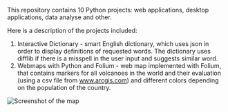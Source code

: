 This repository contains 10 Python projects: web applications, desktop applications, data analyse and other.

Here is a description of the projects included:

1. Interactive Dictionary - smart English dictionary, which uses json in order to display definitions of requested words. The dictionary uses difflib if there is a misspell in the user input and suggests similar word.
2. Webmaps with Python and Folium - web map implemented with Folium, that contains markers for all volcanoes in the world and their evaluation (using a csv file from www.arcgis.com) and different colors depending on the population of the country.

![Screenshot of the map](https://i.imgur.com/u5NxskS.png)
